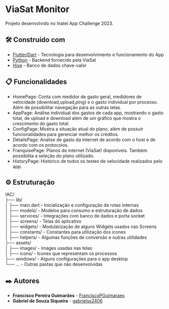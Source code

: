 # ViaSat Monitor

Projeto desenvolvido no Inatel App Challenge 2023.

## 🛠️ Construído com

* [Flutter/Dart](http://www.dropwizard.io/1.0.2/docs/) - Tecnologia para desenvolvimento e funcionamento do App
* [Python](https://maven.apache.org/) - Backend fornecido pela ViaSat
* [Hive](https://rometools.github.io/rome/) - Banco de dados chave-valor


## 📋 Funcionalidades

- HomePage: Conta com medidor de gasto geral, medidores de velocidade (download,upload,ping) e o gasto individual por processo. Além de possibilitar navegação para as outras telas.
- AppPage: Análise individual dos gastos de cada app, mostrando o gasto total, de upload e download além de um gráfico que mostra o crescimento do gasto total.
- ConfigPage: Mostra a situação atual do plano, além de possuir funcionalidades para gerenciar melhor os créditos. 
- DetailsPage: Analise de gasto da internet de acordo com o host e de acordo com os protocolos.
- FranquisePage: Planos de internet (ViaSat) disponiveis. Também possibilita a seleção do plano utilizado. 
- HistoryPage: Histórico de todos os testes de velocidade realizados pelo app.


## ⚙️ Estruturação
IAC/<br />
  ├── lib/<br />
  │   ├── main.dart  - Inicialização e configuração de rotas internas<br />
  │   ├── models/    - Modelos para consumo e estruturação de dados<br />
  │   ├── services/  - Integrações com banco de dados e porta socket<br />
  │   ├── screens/   - Telas do aplicativo<br />
  │   ├── widgets/   - Modularização de alguns Widgets usados nas Screens<br />
  │   ├── constants/ - Constantes para utilização dos icones<br />
  │   ├── helpers/ - Algumas funções de conversão e outras utilidades<br />
  ├── assets/<br />
  │   ├── images/    - Images usadas nas telas<br />
  │   ├── icons/     - Icones que representam os processos<br />
  ├── windows/       - Alguns configurações para o app desktop<br />
  └── ...            - Outras pastas que não desenvolvidas<br />


## ✒️ Autores

* **Francisco Pereira Guimarães** - [FranciscoPGuimaraes](https://github.com/linkParaPerfil)
* **Gabriel de Souza Siqueira** - [gabrielss2406](https://github.com/FranciscoPGuimaraes)
